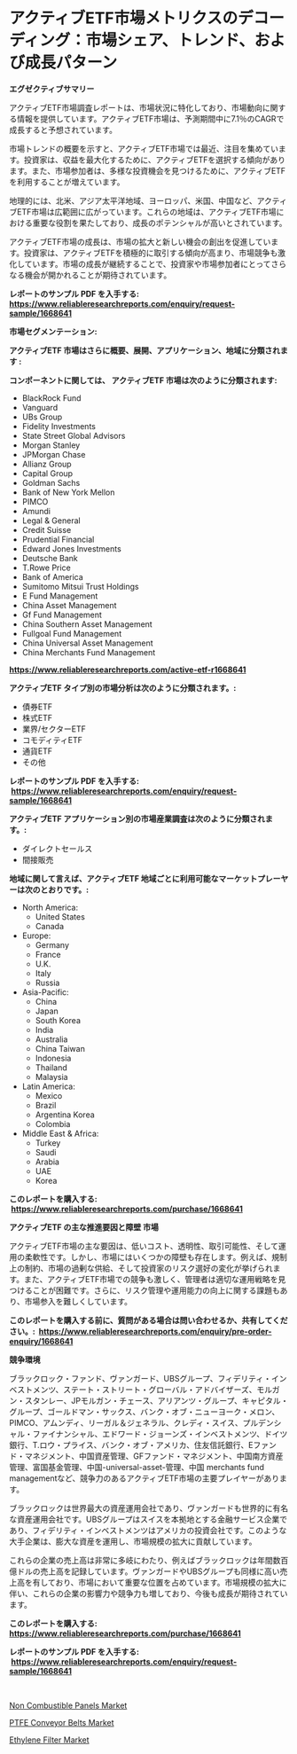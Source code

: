 <p><h1>アクティブETF市場メトリクスのデコーディング：市場シェア、トレンド、および成長パターン</h1></p><p><strong>エグゼクティブサマリー</strong></p>
<p><p>アクティブETF市場調査レポートは、市場状況に特化しており、市場動向に関する情報を提供しています。アクティブETF市場は、予測期間中に7.1％のCAGRで成長すると予想されています。</p><p>市場トレンドの概要を示すと、アクティブETF市場では最近、注目を集めています。投資家は、収益を最大化するために、アクティブETFを選択する傾向があります。また、市場参加者は、多様な投資機会を見つけるために、アクティブETFを利用することが増えています。</p><p>地理的には、北米、アジア太平洋地域、ヨーロッパ、米国、中国など、アクティブETF市場は広範囲に広がっています。これらの地域は、アクティブETF市場における重要な役割を果たしており、成長のポテンシャルが高いとされています。</p><p>アクティブETF市場の成長は、市場の拡大と新しい機会の創出を促進しています。投資家は、アクティブETFを積極的に取引する傾向が高まり、市場競争も激化しています。市場の成長が継続することで、投資家や市場参加者にとってさらなる機会が開かれることが期待されています。</p></p>
<p><strong>レポートのサンプル PDF を入手する: <a href="https://www.reliableresearchreports.com/enquiry/request-sample/1668641">https://www.reliableresearchreports.com/enquiry/request-sample/1668641</a></strong></p>
<p><strong>市場セグメンテーション:</strong></p>
<p><strong> アクティブETF 市場はさらに概要、展開、アプリケーション、地域に分類されます :</strong></p>
<p><strong>コンポーネントに関しては、 アクティブETF 市場は次のように分類されます: &nbsp;</strong></p>
<p><ul><li>BlackRock Fund</li><li>Vanguard</li><li>UBs Group</li><li>Fidelity Investments</li><li>State Street Global Advisors</li><li>Morgan Stanley</li><li>JPMorgan Chase</li><li>Allianz Group</li><li>Capital Group</li><li>Goldman Sachs</li><li>Bank of New York Mellon</li><li>PIMCO</li><li>Amundi</li><li>Legal & General</li><li>Credit Suisse</li><li>Prudential Financial</li><li>Edward Jones Investments</li><li>Deutsche Bank</li><li>T.Rowe Price</li><li>Bank of America</li><li>Sumitomo Mitsui Trust Holdings</li><li>E Fund Management</li><li>China Asset Management</li><li>Gf Fund Management</li><li>China Southern Asset Management</li><li>Fullgoal Fund Management</li><li>China Universal Asset Management</li><li>China Merchants Fund Management</li></ul></p>
<p><strong><a href="https://www.reliableresearchreports.com/active-etf-r1668641">https://www.reliableresearchreports.com/active-etf-r1668641</a></strong></p>
<p><strong> アクティブETF タイプ別の市場分析は次のように分類されます。:</strong></p>
<p><ul><li>債券ETF</li><li>株式ETF</li><li>業界/セクターETF</li><li>コモディティETF</li><li>通貨ETF</li><li>その他</li></ul></p>
<p><strong>レポートのサンプル PDF を入手する: &nbsp;<a href="https://www.reliableresearchreports.com/enquiry/request-sample/1668641">https://www.reliableresearchreports.com/enquiry/request-sample/1668641</a></strong></p>
<p><strong> アクティブETF アプリケーション別の市場産業調査は次のように分類されます。:</strong></p>
<p><ul><li>ダイレクトセールス</li><li>間接販売</li></ul></p>
<p><strong>地域に関して言えば、アクティブETF 地域ごとに利用可能なマーケットプレーヤーは次のとおりです。:</strong></p>
<p><ul>
    <li>
        North America:
        <ul>
            <li>United States</li>
            <li>Canada</li>
        </ul>
    </li>
    <li>
        Europe:
        <ul>
            <li>Germany</li>
            <li>France</li>
            <li>U.K.</li>
            <li>Italy</li>
            <li>Russia</li>
        </ul>
    </li>
    <li>
        Asia-Pacific:
        <ul>
            <li>China</li>
            <li>Japan</li>
            <li>South Korea</li>
            <li>India</li>
            <li>Australia</li>
            <li>China Taiwan</li>
            <li>Indonesia</li>
            <li>Thailand</li>
            <li>Malaysia</li>
        </ul>
    </li>
    <li>
        Latin America:
        <ul>
            <li>Mexico</li>
            <li>Brazil</li>
            <li>Argentina Korea</li>
            <li>Colombia</li>
        </ul>
    </li>
    <li>
        Middle East & Africa:
        <ul>
            <li>Turkey</li>
            <li>Saudi</li>
            <li>Arabia</li>
            <li>UAE</li>
            <li>Korea</li>
        </ul>
    </li>
    </ul></p>
<p><strong>このレポートを購入する: &nbsp;<a href="https://www.reliableresearchreports.com/purchase/1668641">https://www.reliableresearchreports.com/purchase/1668641</a></strong></p>
<p><strong>アクティブETF の主な推進要因と障壁 市場</strong></p>
<p><p>アクティブETF市場の主な要因は、低いコスト、透明性、取引可能性、そして運用の柔軟性です。しかし、市場にはいくつかの障壁も存在します。例えば、規制上の制約、市場の過剰な供給、そして投資家のリスク選好の変化が挙げられます。また、アクティブETF市場での競争も激しく、管理者は適切な運用戦略を見つけることが困難です。さらに、リスク管理や運用能力の向上に関する課題もあり、市場参入を難しくしています。</p></p>
<p><strong>このレポートを購入する前に、質問がある場合は問い合わせるか、共有してください。:&nbsp; <a href="https://www.reliableresearchreports.com/enquiry/pre-order-enquiry/1668641">https://www.reliableresearchreports.com/enquiry/pre-order-enquiry/1668641</a></strong></p>
<p><strong>競争環境</strong></p>
<p><p>ブラックロック・ファンド、ヴァンガード、UBSグループ、フィデリティ・インベストメンツ、ステート・ストリート・グローバル・アドバイザーズ、モルガン・スタンレー、JPモルガン・チェース、アリアンツ・グループ、キャピタル・グループ、ゴールドマン・サックス、バンク・オブ・ニューヨーク・メロン、PIMCO、アムンディ、リーガル＆ジェネラル、クレディ・スイス、プルデンシャル・ファイナンシャル、エドワード・ジョーンズ・インベストメンツ、ドイツ銀行、T.ロウ・プライス、バンク・オブ・アメリカ、住友信託銀行、Eファンド・マネジメント、中国資産管理、GFファンド・マネジメント、中国南方資産管理、富国基金管理、中国-universal-asset-管理、中国 merchants fund managementなど、競争力のあるアクティブETF市場の主要プレイヤーがあります。</p><p>ブラックロックは世界最大の資産運用会社であり、ヴァンガードも世界的に有名な資産運用会社です。UBSグループはスイスを本拠地とする金融サービス企業であり、フィデリティ・インベストメンツはアメリカの投資会社です。このような大手企業は、膨大な資産を運用し、市場規模の拡大に貢献しています。</p><p>これらの企業の売上高は非常に多岐にわたり、例えばブラックロックは年間数百億ドルの売上高を記録しています。ヴァンガードやUBSグループも同様に高い売上高を有しており、市場において重要な位置を占めています。市場規模の拡大に伴い、これらの企業の影響力や競争力も増しており、今後も成長が期待されています。</p></p>
<p><strong>このレポートを購入する: &nbsp; <a href="https://www.reliableresearchreports.com/purchase/1668641">https://www.reliableresearchreports.com/purchase/1668641</a></strong></p>
<p><strong>レポートのサンプル PDF を入手する: &nbsp;<a href="https://www.reliableresearchreports.com/enquiry/request-sample/1668641">https://www.reliableresearchreports.com/enquiry/request-sample/1668641</a></strong><strong></strong></p>
<p>&nbsp;</p>
<p><p><a href="https://www.linkedin.com/pulse/insights-non-combustible-panels-market-size-analysing-oinoe?trackingId=l5nSS7XzHblvoTolhR4yAA%3D%3D">Non Combustible Panels Market</a></p><p><a href="https://www.linkedin.com/pulse/ptfe-conveyor-belts-market-size-furnishes-valuable-information-y22he?trackingId=7B5t%2Fh0mVfcZ3zFg4wQSCg%3D%3D">PTFE Conveyor Belts Market</a></p><p><a href="https://www.linkedin.com/pulse/ethylene-filter-market-centers-aspects-growth-share-opportunity-ieeje?trackingId=4IsdIqjDfDwj9zWy8PVOuw%3D%3D">Ethylene Filter Market</a></p></p>